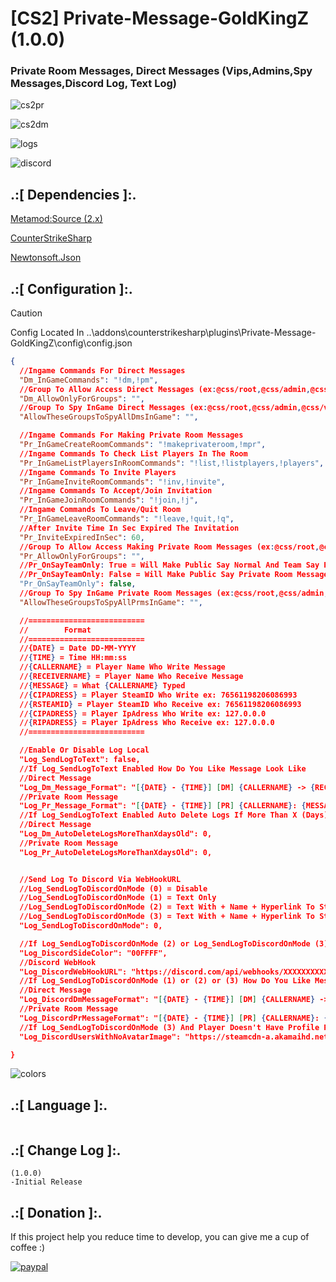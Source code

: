 # [CS2] Private-Message-GoldKingZ (1.0.0)

### Private Room Messages, Direct Messages (Vips,Admins,Spy Messages,Discord Log, Text Log)

![cs2pr](https://github.com/oqyh/cs2-Private-Message-GoldKingZ/assets/48490385/aa61606d-7f3f-4fc4-9837-2285f209fdb5)

![cs2dm](https://github.com/oqyh/cs2-Private-Message-GoldKingZ/assets/48490385/5e2598d0-6d7f-4966-9139-1891f32bfb6d)

![logs](https://github.com/oqyh/cs2-Private-Message-GoldKingZ/assets/48490385/fb54e096-cbdf-488c-ba4e-b4977fe95fb2)

![discord](https://github.com/oqyh/cs2-Private-Message-GoldKingZ/assets/48490385/b81719ef-8b9d-4f64-a818-4290ae470e56)


## .:[ Dependencies ]:.
[Metamod:Source (2.x)](https://www.sourcemm.net/downloads.php/?branch=master)

[CounterStrikeSharp](https://github.com/roflmuffin/CounterStrikeSharp/releases)

[Newtonsoft.Json](https://www.nuget.org/packages/Newtonsoft.Json)




## .:[ Configuration ]:.

> [!CAUTION]
> Config Located In ..\addons\counterstrikesharp\plugins\Private-Message-GoldKingZ\config\config.json                                           
>

```json
{
  //Ingame Commands For Direct Messages
  "Dm_InGameCommands": "!dm,!pm",
  //Group To Allow Access Direct Messages (ex:@css/root,@css/admin,@css/vip,#css/admin,#css/vip)
  "Dm_AllowOnlyForGroups": "",
  //Group To Spy InGame Direct Messages (ex:@css/root,@css/admin,@css/vip,#css/admin,#css/vip)
  "AllowTheseGroupsToSpyAllDmsInGame": "",

  //Ingame Commands For Making Private Room Messages
  "Pr_InGameCreateRoomCommands": "!makeprivateroom,!mpr",
  //Ingame Commands To Check List Players In The Room
  "Pr_InGameListPlayersInRoomCommands": "!list,!listplayers,!players",
  //Ingame Commands To Invite Players
  "Pr_InGameInviteRoomCommands": "!inv,!invite",
  //Ingame Commands To Accept/Join Invitation 
  "Pr_InGameJoinRoomCommands": "!join,!j",
  //Ingame Commands To Leave/Quit Room
  "Pr_InGameLeaveRoomCommands": "!leave,!quit,!q",
  //After Invite Time In Sec Expired The Invitation 
  "Pr_InviteExpiredInSec": 60,
  //Group To Allow Access Making Private Room Messages (ex:@css/root,@css/admin,@css/vip,#css/admin,#css/vip)
  "Pr_AllowOnlyForGroups": "",
  //Pr_OnSayTeamOnly: True = Will Make Public Say Normal And Team Say Private Room Messages
  //Pr_OnSayTeamOnly: False = Will Make Public Say Private Room Messages And Team Say Private Room Messages
  "Pr_OnSayTeamOnly": false,
  //Group To Spy InGame Private Room Messages (ex:@css/root,@css/admin,@css/vip,#css/admin,#css/vip)
  "AllowTheseGroupsToSpyAllPrmsInGame": "",

  //==========================
  //        Format
  //==========================
  //{DATE} = Date DD-MM-YYYY
  //{TIME} = Time HH:mm:ss
  //{CALLERNAME} = Player Name Who Write Message
  //{RECEIVERNAME} = Player Name Who Receive Message
  //{MESSAGE} = What {CALLERNAME} Typed
  //{CIPADRESS} = Player SteamID Who Write ex: 76561198206086993
  //{RSTEAMID} = Player SteamID Who Receive ex: 76561198206086993
  //{CIPADRESS} = Player IpAdress Who Write ex: 127.0.0.0
  //{RIPADRESS} = Player IpAdress Who Receive ex: 127.0.0.0
  //==========================

  //Enable Or Disable Log Local
  "Log_SendLogToText": false,
  //If Log_SendLogToText Enabled How Do You Like Message Look Like
  //Direct Message
  "Log_Dm_Message_Format": "[{DATE} - {TIME}] [DM] {CALLERNAME} -> {RECEIVERNAME}: {MESSAGE}  ({CSTEAMID} - Ip: {CIPADRESS} || {RSTEAMID} - Ip: {RIPADRESS})",
  //Private Room Message
  "Log_Pr_Message_Format": "[{DATE} - {TIME}] [PR] {CALLERNAME}: {MESSAGE}  ({CSTEAMID} - Ip: {CIPADRESS})",
  //If Log_SendLogToText Enabled Auto Delete Logs If More Than X (Days) Old
  //Direct Message
  "Log_Dm_AutoDeleteLogsMoreThanXdaysOld": 0,
  //Private Room Message
  "Log_Pr_AutoDeleteLogsMoreThanXdaysOld": 0,


  //Send Log To Discord Via WebHookURL
  //Log_SendLogToDiscordOnMode (0) = Disable
  //Log_SendLogToDiscordOnMode (1) = Text Only
  //Log_SendLogToDiscordOnMode (2) = Text With + Name + Hyperlink To Steam Profile
  //Log_SendLogToDiscordOnMode (3) = Text With + Name + Hyperlink To Steam Profile + Profile Picture
  "Log_SendLogToDiscordOnMode": 0,

  //If Log_SendLogToDiscordOnMode (2) or Log_SendLogToDiscordOnMode (3) How Would You Side Color Message To Be Check (https://www.color-hex.com/) For Colors
  "Log_DiscordSideColor": "00FFFF",
  //Discord WebHook
  "Log_DiscordWebHookURL": "https://discord.com/api/webhooks/XXXXXXXXXXXXXXXXXXXXXXXXXXXXXXXXXXXXXXXXXXXXXXXXXXXXXX",
  //If Log_SendLogToDiscordOnMode (1) or (2) or (3) How Do You Like Message Look Like
  //Direct Message
  "Log_DiscordDmMessageFormat": "[{DATE} - {TIME}] [DM] {CALLERNAME} -> {RECEIVERNAME}: {MESSAGE}  ({CSTEAMID} - Ip: {CIPADRESS} || {RSTEAMID} - Ip: {RIPADRESS})",
  //Private Room Message
  "Log_DiscordPrMessageFormat": "[{DATE} - {TIME}] [PR] {CALLERNAME}: {MESSAGE}  ({CSTEAMID} - Ip: {CIPADRESS})",
  //If Log_SendLogToDiscordOnMode (3) And Player Doesn't Have Profile Picture Which Picture Do You Like To Be Replaced
  "Log_DiscordUsersWithNoAvatarImage": "https://steamcdn-a.akamaihd.net/steamcommunity/public/images/avatars/b5/b5bd56c1aa4644a474a2e4972be27ef9e82e517e_full.jpg",

}
```

![colors](https://github.com/oqyh/cs2-Private-Message-GoldKingZ/assets/48490385/07b50124-01b9-454e-9dcd-f3b548304a03)

## .:[ Language ]:.



```json

```

## .:[ Change Log ]:.
```
(1.0.0)
-Initial Release
```

## .:[ Donation ]:.

If this project help you reduce time to develop, you can give me a cup of coffee :)

[![paypal](https://www.paypalobjects.com/en_US/i/btn/btn_donateCC_LG.gif)](https://paypal.me/oQYh)
